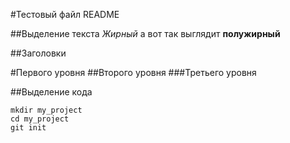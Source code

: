 #Тестовый файл README

##Выделение текста
_Жирный_ а вот так выглядит __полужирный__

##Заголовки

#Первого уровня
##Второго уровня
###Третьего уровня

##Выделение кода

```
mkdir my_project
cd my_project
git init
```